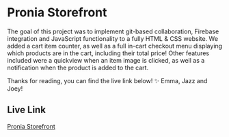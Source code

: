 # Pronia Storefront
The goal of this project was to implement git-based collaboration, Firebase integration and JavaScript functionality to a fully HTML & CSS website.
We added a cart item counter, as well as a full in-cart checkout menu displaying which products are in the cart, including their total price!
Other features included were a quickview when an item image is clicked, as well as a notification when the product is added to the cart.

Thanks for reading, you can find the live link below! ✨
Emma, Jazz and Joey!

## Live Link
[Pronia Storefront](https://tranquil-taffy-d1cae2.netlify.app/)
